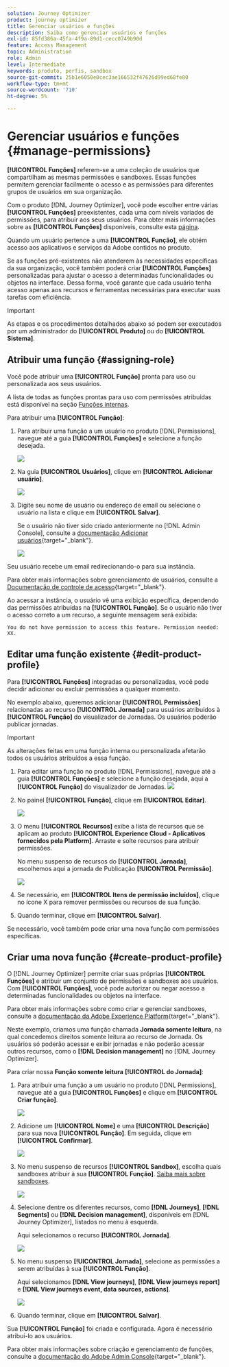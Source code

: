 ```yaml
---
solution: Journey Optimizer
product: journey optimizer
title: Gerenciar usuários e funções
description: Saiba como gerenciar usuários e funções
exl-id: 85fd386a-45fa-4f9a-89d1-cecc0749b90d
feature: Access Management
topic: Administration
role: Admin
level: Intermediate
keywords: produto, perfis, sandbox
source-git-commit: 25b1e6050e0cec3ae166532f47626d99ed68fe80
workflow-type: tm+mt
source-wordcount: '710'
ht-degree: 5%

---
```


# Gerenciar usuários e funções {#manage-permissions}

**[!UICONTROL Funções]** referem-se a uma coleção de usuários que compartilham as mesmas permissões e sandboxes. Essas funções permitem gerenciar facilmente o acesso e as permissões para diferentes grupos de usuários em sua organização.

Com o produto [!DNL Journey Optimizer], você pode escolher entre várias **[!UICONTROL Funções]** preexistentes, cada uma com níveis variados de permissões, para atribuir aos seus usuários. Para obter mais informações sobre as **[!UICONTROL Funções]** disponíveis, consulte esta [página](ootb-product-profiles.md).

Quando um usuário pertence a uma **[!UICONTROL Função]**, ele obtém acesso aos aplicativos e serviços da Adobe contidos no produto.

Se as funções pré-existentes não atenderem às necessidades específicas da sua organização, você também poderá criar **[!UICONTROL Funções]** personalizadas para ajustar o acesso a determinadas funcionalidades ou objetos na interface. Dessa forma, você garante que cada usuário tenha acesso apenas aos recursos e ferramentas necessárias para executar suas tarefas com eficiência.


>[!IMPORTANT]
>
>As etapas e os procedimentos detalhados abaixo só podem ser executados por um administrador do **[!UICONTROL Produto]** ou do **[!UICONTROL Sistema]**.


## Atribuir uma função {#assigning-role}

Você pode atribuir uma **[!UICONTROL Função]** pronta para uso ou personalizada aos seus usuários.

A lista de todas as funções prontas para uso com permissões atribuídas está disponível na seção [Funções internas](ootb-product-profiles.md).

Para atribuir uma **[!UICONTROL Função]**:

1. Para atribuir uma função a um usuário no produto [!DNL Permissions], navegue até a guia **[!UICONTROL Funções]** e selecione a função desejada.

   ![](assets/do-not-localize/access_control_2.png)

1. Na guia **[!UICONTROL Usuários]**, clique em **[!UICONTROL Adicionar usuário]**.

   ![](assets/do-not-localize/access_control_3.png)

1. Digite seu nome de usuário ou endereço de email ou selecione o usuário na lista e clique em **[!UICONTROL Salvar]**.

   Se o usuário não tiver sido criado anteriormente no [!DNL Admin Console], consulte a [documentação Adicionar usuários](https://experienceleague.adobe.com/docs/experience-platform/access-control/ui/users.html?lang=pt-BR){target="_blank"}.

   ![](assets/do-not-localize/access_control_4.png)

Seu usuário recebe um email redirecionando-o para sua instância.

Para obter mais informações sobre gerenciamento de usuários, consulte a [Documentação de controle de acesso](https://experienceleague.adobe.com/docs/experience-platform/access-control/home.html?lang=pt-BR){target="_blank"}.

Ao acessar a instância, o usuário vê uma exibição específica, dependendo das permissões atribuídas na **[!UICONTROL Função]**. Se o usuário não tiver o acesso correto a um recurso, a seguinte mensagem será exibida:

`You do not have permission to access this feature. Permission needed: XX.`

## Editar uma função existente {#edit-product-profile}

Para **[!UICONTROL Funções]** integradas ou personalizadas, você pode decidir adicionar ou excluir permissões a qualquer momento.

No exemplo abaixo, queremos adicionar **[!UICONTROL Permissões]** relacionadas ao recurso **[!UICONTROL Jornada]** para usuários atribuídos à **[!UICONTROL Função]** do visualizador de Jornadas. Os usuários poderão publicar jornadas.

>[!IMPORTANT]
>
>As alterações feitas em uma função interna ou personalizada afetarão todos os usuários atribuídos a essa função.

1. Para editar uma função no produto [!DNL Permissions], navegue até a guia **[!UICONTROL Funções]** e selecione a função desejada, aqui a **[!UICONTROL Função]** do visualizador de Jornadas.
   ![](assets/do-not-localize/access_control_5.png)

1. No painel **[!UICONTROL Função]**, clique em **[!UICONTROL Editar]**.

   ![](assets/do-not-localize/access_control_6.png)

1. O menu **[!UICONTROL Recursos]** exibe a lista de recursos que se aplicam ao produto **[!UICONTROL Experience Cloud - Aplicativos fornecidos pela Platform]**. Arraste e solte recursos para atribuir permissões.

   No menu suspenso de recursos do **[!UICONTROL Jornada]**, escolhemos aqui a jornada de Publicação **[!UICONTROL Permissão]**.

   ![](assets/do-not-localize/access_control_14.png)

1. Se necessário, em **[!UICONTROL Itens de permissão incluídos]**, clique no ícone X para remover permissões ou recursos de sua função.

1. Quando terminar, clique em **[!UICONTROL Salvar]**.

Se necessário, você também pode criar uma nova função com permissões específicas.

## Criar uma nova função {#create-product-profile}

O [!DNL Journey Optimizer] permite criar suas próprias **[!UICONTROL Funções]** e atribuir um conjunto de permissões e sandboxes aos usuários. Com **[!UICONTROL Funções]**, você pode autorizar ou negar acesso a determinadas funcionalidades ou objetos na interface.

Para obter mais informações sobre como criar e gerenciar sandboxes, consulte a [documentação da Adobe Experience Platform](https://experienceleague.adobe.com/docs/experience-platform/sandbox/ui/user-guide.html?lang=pt-BR){target="_blank"}.

Neste exemplo, criamos uma função chamada **Jornada somente leitura**, na qual concedemos direitos somente leitura ao recurso de Jornada. Os usuários só poderão acessar e exibir jornadas e não poderão acessar outros recursos, como o **[!DNL Decision management]** no [!DNL Journey Optimizer].

Para criar nossa **Função somente leitura** **[!UICONTROL do Jornada]**:

1. Para atribuir uma função a um usuário no produto [!DNL Permissions], navegue até a guia **[!UICONTROL Funções]** e clique em **[!UICONTROL Criar função]**.

   ![](assets/do-not-localize/access_control_9.png)

1. Adicione um **[!UICONTROL Nome]** e uma **[!UICONTROL Descrição]** para sua nova **[!UICONTROL Função]**. Em seguida, clique em **[!UICONTROL Confirmar]**.

   ![](assets/do-not-localize/access_control_10.png)

1. No menu suspenso de recursos **[!UICONTROL Sandbox]**, escolha quais sandboxes atribuir à sua **[!UICONTROL Função]**. [Saiba mais sobre sandboxes](sandboxes.md).

   ![](assets/do-not-localize/access_control_13.png)

1. Selecione dentre os diferentes recursos, como **[!DNL Journeys]**, **[!DNL Segments]** ou **[!DNL Decision management]**, disponíveis em [!DNL Journey Optimizer], listados no menu à esquerda.

   Aqui selecionamos o recurso **[!UICONTROL Jornada]**.

   ![](assets/do-not-localize/access_control_11.png)

1. No menu suspenso **[!UICONTROL Jornada]**, selecione as permissões a serem atribuídas à sua **[!UICONTROL Função]**.

   Aqui selecionamos **[!DNL View journeys]**, **[!DNL View journeys report]** e **[!DNL View journeys event, data sources, actions]**.

   ![](assets/do-not-localize/access_control_12.png)

1. Quando terminar, clique em **[!UICONTROL Salvar]**.

Sua **[!UICONTROL Função]** foi criada e configurada. Agora é necessário atribuí-lo aos usuários.

Para obter mais informações sobre criação e gerenciamento de funções, consulte a [documentação do Adobe Admin Console](https://experienceleague.adobe.com/docs/experience-platform/access-control/abac/permissions-ui/roles.html?lang=pt-BR){target="_blank"}.
